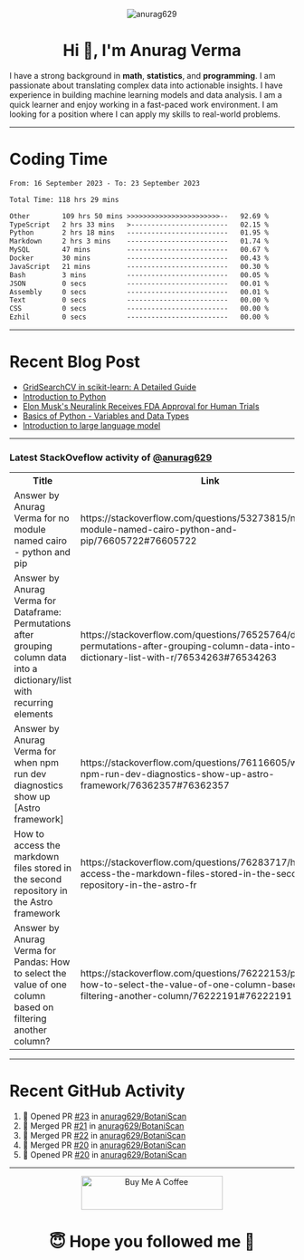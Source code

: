 

<p align="center"> <img src="https://komarev.com/ghpvc/?username=anurag629&label=Profile%20views&color=0e75b6&style=flat" alt="anurag629" /> </p>

<h1 align="center">Hi 👋, I'm Anurag Verma</h1>

I have a strong background in **math**, **statistics**, and **programming**. I am passionate about translating complex data into actionable insights. I have experience in building machine learning models and data analysis. I am a quick learner and enjoy working in a fast-paced work environment. I am looking for a position where I can apply my skills to real-world problems.

---

# Coding Time 
<!--START_SECTION:waka-->

```txt
From: 16 September 2023 - To: 23 September 2023

Total Time: 118 hrs 29 mins

Other        109 hrs 50 mins >>>>>>>>>>>>>>>>>>>>>>>--   92.69 %
TypeScript   2 hrs 33 mins   >------------------------   02.15 %
Python       2 hrs 18 mins   -------------------------   01.95 %
Markdown     2 hrs 3 mins    -------------------------   01.74 %
MySQL        47 mins         -------------------------   00.67 %
Docker       30 mins         -------------------------   00.43 %
JavaScript   21 mins         -------------------------   00.30 %
Bash         3 mins          -------------------------   00.05 %
JSON         0 secs          -------------------------   00.01 %
Assembly     0 secs          -------------------------   00.01 %
Text         0 secs          -------------------------   00.00 %
CSS          0 secs          -------------------------   00.00 %
Ezhil        0 secs          -------------------------   00.00 %
```

<!--END_SECTION:waka-->


---
# Recent Blog Post

<!-- BLOG-POST-LIST:START -->
- [GridSearchCV in scikit-learn: A Detailed Guide](https://codercops.tech/blog/gridsearchcv-in-scikit-learn-a-detailed-guide)
- [Introduction to Python](https://codercops.tech/blog/python-tutorial/introduction-to-python)
- [Elon Musk&#39;s Neuralink Receives FDA Approval for Human Trials](https://codercops.tech/blog/elon-musks-neuralink-receives-fda-approval-for-human-trials)
- [Basics of Python - Variables and Data Types](https://codercops.tech/blog/python-basics-of-python-variables-and-data-types)
- [Introduction to large language model](https://codercops.tech/blog/introduction-to-large-language-model)
<!-- BLOG-POST-LIST:END -->

---

### Latest StackOveflow activity of [@anurag629](https://github.com/anurag629)
<table>
  <tr><th>Title</th><th>Link</th></tr>
  <!-- STACKOVERFLOW:START --><tr><td>Answer by Anurag Verma for no module named cairo - python and pip</td><td>https://stackoverflow.com/questions/53273815/no-module-named-cairo-python-and-pip/76605722#76605722</td></tr><tr><td>Answer by Anurag Verma for Dataframe: Permutations after grouping column data into a dictionary/list with recurring elements</td><td>https://stackoverflow.com/questions/76525764/dataframe-permutations-after-grouping-column-data-into-a-dictionary-list-with-r/76534263#76534263</td></tr><tr><td>Answer by Anurag Verma for when npm run dev diagnostics show up [Astro framework]</td><td>https://stackoverflow.com/questions/76116605/when-npm-run-dev-diagnostics-show-up-astro-framework/76362357#76362357</td></tr><tr><td>How to access the markdown files stored in the second repository in the Astro framework</td><td>https://stackoverflow.com/questions/76283717/how-to-access-the-markdown-files-stored-in-the-second-repository-in-the-astro-fr</td></tr><tr><td>Answer by Anurag Verma for Pandas: How to select the value of one column based on filtering another column?</td><td>https://stackoverflow.com/questions/76222153/pandas-how-to-select-the-value-of-one-column-based-on-filtering-another-column/76222191#76222191</td></tr><!-- STACKOVERFLOW:END -->
</table>

---

# Recent GitHub Activity
<!--START_SECTION:activity-->
1. 💪 Opened PR [#23](https://github.com/anurag629/BotaniScan/pull/23) in [anurag629/BotaniScan](https://github.com/anurag629/BotaniScan)
2. 🎉 Merged PR [#21](https://github.com/anurag629/BotaniScan/pull/21) in [anurag629/BotaniScan](https://github.com/anurag629/BotaniScan)
3. 🎉 Merged PR [#22](https://github.com/anurag629/BotaniScan/pull/22) in [anurag629/BotaniScan](https://github.com/anurag629/BotaniScan)
4. 🎉 Merged PR [#20](https://github.com/anurag629/BotaniScan/pull/20) in [anurag629/BotaniScan](https://github.com/anurag629/BotaniScan)
5. 💪 Opened PR [#20](https://github.com/anurag629/BotaniScan/pull/20) in [anurag629/BotaniScan](https://github.com/anurag629/BotaniScan)
<!--END_SECTION:activity-->

---

<p align="center"> 
<a href="https://www.buymeacoffee.com/anurag629" target="_blank"><img src="https://cdn.buymeacoffee.com/buttons/default-orange.png" alt="Buy Me A Coffee" height="60" width="250"></a>
</p>


<h1 align="center"> 😇 Hope you followed me 🥰  </h1>
